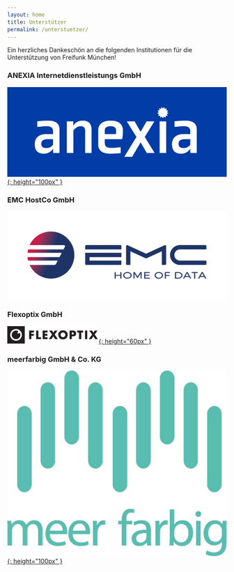 ```yaml
---
layout: home
title: Unterstützer
permalink: /unterstuetzer/
---
```


Ein herzliches Dankeschön an die folgenden Institutionen für die Unterstützung
von Freifunk München!

### ANEXIA Internetdienstleistungs GmbH

[![ANEXIA logo](/assets/unterstuetzung/anexia.jpg){: height="100px" }][anexia]

### EMC HostCo GmbH

[![EMC logo](/assets/unterstuetzung/EMC.png)][emc-hostco]

### Flexoptix GmbH

[![Flexoptix logo](/assets/unterstuetzung/flexoptix.png){: height="60px" }][flexoptix]

### meerfarbig GmbH & Co. KG

[![meerfarbig logo](/assets/unterstuetzung/meerfarbig.jpeg){: height="100px" }][meerfarbig]

[anexia]: https://www.anexia.com/
[emc-hostco]: https://emc-hostco.de/
[flexoptix]: https://www.flexoptix.net/
[meerfarbig]: https://meerfarbig.net/